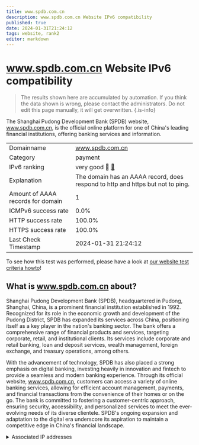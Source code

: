 ```yaml
---
title: www.spdb.com.cn
description: www.spdb.com.cn Website IPv6 compatibility
published: true
date: 2024-01-31T21:24:12
tags: website, rank2
editor: markdown
---
```


# www.spdb.com.cn Website IPv6 compatibility

> The results shown here are accumulated by automation. If you think the data shown is wrong, please contact the administrators. 
> Do not edit this page manually, it will get overwritten.
{.is-info}

The Shanghai Pudong Development Bank (SPDB) website, www.spdb.com.cn, is the official online platform for one of China's leading financial institutions, offering banking services and information.


|   |   |
| - | - |
| Domainname | www.spdb.com.cn
| Category | payment |
| IPv6 ranking | very good :2nd_place_medal: [🔗](/howto/ranking) |
| Explanation | The domain has an AAAA record, does respond to http and https but not to ping. |
| Amount of AAAA records for domain | 1 |
| ICMPv6 success rate | 0.0%|
| HTTP success rate | 100.0% |
| HTTPS success rate | 100.0% |
| Last Check Timestamp | 2024-01-31 21:24:12 |

To see how this test was performed, please have a look at [our website test criteria howto](/howto/testcriteria/website)!


## What is www.spdb.com.cn about?
Shanghai Pudong Development Bank (SPDB), headquartered in Pudong, Shanghai, China, is a prominent financial institution established in 1992. Recognized for its role in the economic growth and development of the Pudong District, SPDB has expanded its services across China, positioning itself as a key player in the nation's banking sector. The bank offers a comprehensive range of financial products and services, targeting corporate, retail, and institutional clients. Its services include corporate and retail banking, loan and deposit services, wealth management, foreign exchange, and treasury operations, among others.

With the advancement of technology, SPDB has also placed a strong emphasis on digital banking, investing heavily in innovation and fintech to provide a seamless and modern banking experience. Through its official website, www.spdb.com.cn, customers can access a variety of online banking services, allowing for efficient account management, payments, and financial transactions from the convenience of their homes or on the go. The bank is committed to fostering a customer-centric approach, ensuring security, accessibility, and personalized services to meet the ever-evolving needs of its diverse clientele. SPDB's ongoing expansion and adaptation to the digital era underscore its aspiration to maintain a competitive edge in China's financial landscape.



<details>
<summary>Associated IP addresses</summary>

2405:3140:31:5101::1

</details>
